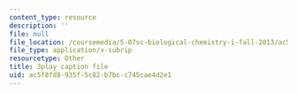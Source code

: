 ```yaml
---
content_type: resource
description: ''
file: null
file_location: /coursemedia/5-07sc-biological-chemistry-i-fall-2013/ac5f8fd8935f5c82b7bcc745cae4d2e1_ddt1KuSdoOg.vtt
file_type: application/x-subrip
resourcetype: Other
title: 3play caption file
uid: ac5f8fd8-935f-5c82-b7bc-c745cae4d2e1
---
```

